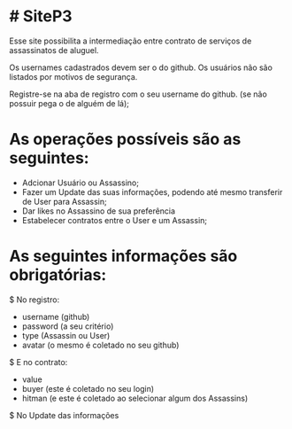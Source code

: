 # # SiteP3

Esse site possibilita a intermediação entre contrato de serviços de assassinatos de aluguel.

Os usernames cadastrados devem ser o do github.
Os usuários não são listados por motivos de segurança.

Registre-se na aba de registro com o seu username do github. (se não possuir pega o de alguém de lá);

# As operações possíveis são as seguintes:

- Adcionar Usuário ou Assassino;
- Fazer um Update das suas informações, podendo até mesmo transferir de User para Assassin;
- Dar likes no Assassino de sua preferência
- Estabelecer contratos entre o User e um Assassin;

# As seguintes informações são obrigatórias:

$ No registro:

- username (github)
- password (a seu critério)
- type (Assassin ou User)
- avatar (o mesmo é coletado no seu github)

$ E no contrato:

- value
- buyer (este é coletado no seu login)
- hitman (e este é coletado ao selecionar algum dos Assassins)

$ No Update das informações
